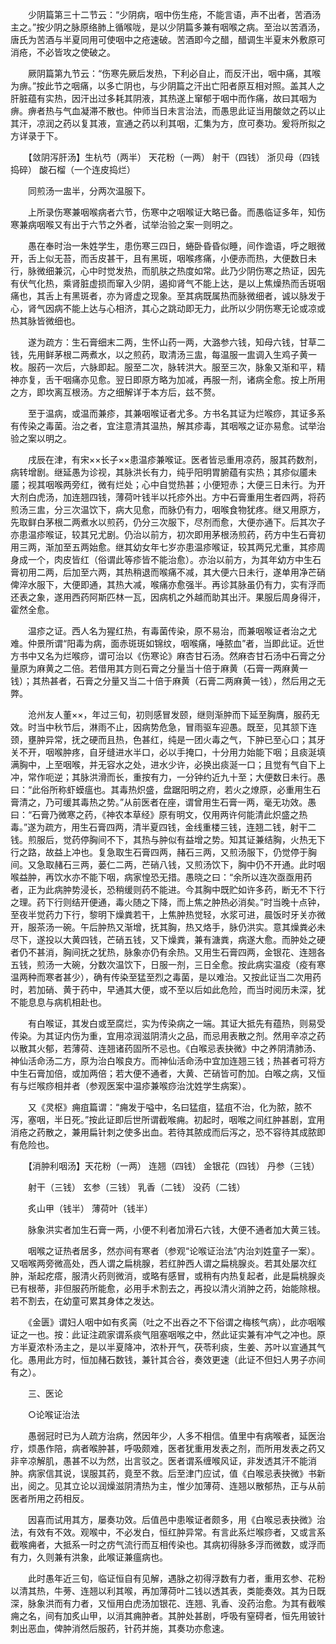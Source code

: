 <!-- { "loadSidebar": true } -->
　　少阴篇第三十二节云：“少阴病，咽中伤生疮，不能言语，声不出者，苦酒汤主之。”按少阴之脉原络肺上循喉咙，是以少阴篇多兼有咽喉之病。至治以苦酒汤，唐氏为苦酒与半夏同用可使咽中之疮速破。苦酒即今之醋，醋调生半夏末外敷原可消疮，不必皆攻之使破之。

　　厥阴篇第九节云：“伤寒先厥后发热，下利必自止，而反汗出，咽中痛，其喉为痹。”按此节之咽痛，以多亡阴也，与少阴篇之汗出亡阳者原互相对照。盖其人之肝脏蕴有实热，因汗出过多耗其阴液，其热遂上窜郁于咽中而作痛，故曰其咽为痹。痹者热与气血凝滞不散也。仲师当日未言治法，而愚思此证当用酸敛之药以止其汗，凉润之药以复其液，宣通之药以利其咽，汇集为方，庶可奏功。爰将所拟之方详录于下。

　　【敛阴泻肝汤】生杭芍（两半） 天花粉（一两） 射干（四钱） 浙贝母（四钱捣碎） 酸石榴（一个连皮捣烂）

　　同煎汤一盅半，分两次温服下。

　　上所录伤寒兼咽喉病者六节，伤寒中之咽喉证大略已备。而愚临证多年，知伤寒兼病咽喉又有出于六节之外者，试举治验之案一则明之。

　　愚在奉时治一朱姓学生，患伤寒三四日，蜷卧昏昏似睡，间作谵语，呼之眼微开，舌上似无苔，而舌皮甚干，且有黑斑，咽喉疼痛，小便赤而热，大便数日未行，脉微细兼沉，心中时觉发热，而肌肤之热度如常。此乃少阴伤寒之热证，因先有伏气化热，乘肾脏虚损而窜入少阴，遏抑肾气不能上达，是以上焦燥热而舌斑咽痛也，其舌上有黑斑者，亦为肾虚之现象。至其病既属热而脉微细者，诚以脉发于心，肾气因病不能上达与心相济，其心之跳动即无力，此所以少阴伤寒无论或凉或热其脉皆微细也。

　　遂为疏方：生石膏细末二两，生怀山药一两，大潞参六钱，知母六钱，甘草二钱，先用鲜茅根二两煮水，以之煎药，取清汤三盅，每温服一盅调入生鸡子黄一枚。服药一次后，六脉即起。服至二次，脉转洪大。服至三次，脉象又渐和平，精神亦复，舌干咽痛亦见愈。翌日即原方略为加减，再服一剂，诸病全愈。按上所用之方，即坎离互根汤。方之细解详于本方后，兹不赘。

　　至于温病，或温而兼疹，其兼咽喉证者尤多。方书名其证为烂喉痧，其证多系有传染之毒菌。治之者，宜注意清其温热，解其疹毒，其咽喉之证亦易愈。试举治验之案以明之。

　　戌辰在津，有宋××长子××患温疹兼喉证。医者皆忌重用凉药，服其药数剂，病转增剧。继延愚为诊视，其脉洪长有力，纯乎阳明胃腑蕴有实热；其疹似靥未靥；视其咽喉两旁红，微有烂处；心中自觉热甚；小便短赤；大便三日未行。为开大剂白虎汤，加连翘四钱，薄荷叶钱半以托疹外出。方中石膏重用生者四两，将药煎汤三盅，分三次温饮下，病大见愈，而脉仍有力，咽喉食物犹疼。继又用原方，先取鲜白茅根二两煮水以煎药，仍分三次服下，尽剂而愈，大便亦通下。后其次子亦患温疹喉证，较其兄尤剧。仍治以前方，初次即用茅根汤煎药，药方中生石膏初用三两，渐加至五两始愈。继其幼女年七岁亦患温疹喉证，较其两兄尤重，其疹周身成一个，肉皮皆红（俗谓此等疹皆不能治愈）。亦治以前方，为其年幼方中生石膏初用二两，后加至六两，其热稍退而喉痛不减，其大便六日未行，遂单用净芒硝俾淬水服下，大便即通，其热大减，喉痛亦愈强半。再诊其脉虽仍有力，实有浮而还表之象，遂用西药阿斯匹林一瓦，因病机之外越而助其出汗。果服后周身得汗，霍然全愈。

　　温疹之证。西人名为猩红热，有毒菌传染，原不易治，而兼咽喉证者治之尤难。仲景所谓“阳毒为病，面赤斑斑如锦纹，咽喉痛，唾脓血”者，当即此证。近世方书中又名为烂喉痧，谓可治以《伤寒论》麻杏甘石汤。然麻杏甘石汤中石膏之分量原为麻黄之二倍。若借用其方则石膏之分量当十倍于麻黄（石膏一两麻黄一钱）；其热甚者，石膏之分量又当二十倍于麻黄（石膏二两麻黄一钱），然后用之无弊。

　　沧州友人董××，年过三旬，初则感冒发颐，继则渐肿而下延至胸膺，服药无效。时当中秋节后，淋雨不止，因病势危急，冒雨驱车迎愚。既至，见其颔下连颈，壅肿异常，抚之硬而且热，色甚红，纯是一团火毒之气，下肿已至心口；其牙关不开，咽喉肿疼，自牙缝进水半口，必以手掩口，十分用力始能下咽；且痰涎填满胸中，上至咽喉，并无容水之处，进水少许，必换出痰涎一口；且觉有气自下上冲，常作呃逆；其脉洪滑而长，重按有力，一分钟约近九十至；大便数日未行。愚曰：“此俗所称虾蟆瘟也。其毒热炽盛，盘踞阳明之府，若火之燎原，必重用生石膏清之，乃可缓其毒热之势。”从前医者在座，谓曾用生石膏一两，毫无功效。愚曰：“石膏乃微寒之药，《神农本草经》原有明文，仅用两许何能清此炽盛之热毒。”遂为疏方，用生石膏四两，清半夏四钱，金线重楼三钱，连翘二钱，射干二钱。煎服后，觉药停胸间不下，其热与肿似有益增之势。知其证兼结胸，火热无下行之路，故益上冲也。复急取生石膏四两，赭石三两，又煎汤服下，仍觉停于胸间。又急取赭石三两，蒌仁二两，芒硝八钱，又煎汤饮下，胸中仍不开通。此时咽喉益肿，再饮水亦不能下咽，病家惶恐无措。愚晓之曰：“余所以连次亟亟用药者，正为此病肿势浸长，恐稍缓则药不能进。今其胸中既贮如许多药，断无不下行之理。药下行则结开便通，毒火随之下降，而上焦之肿热必消矣。”时当晚十点钟，至夜半觉药力下行，黎明下燥粪若干，上焦肿热觉轻，水浆可进，晨饭时牙关亦微开，服茶汤一碗。午后肿热又渐增，抚其胸，热又烙手，脉仍洪实。意其燥粪必未尽下，遂投以大黄四钱，芒硝五钱，又下燥粪，兼有溏粪，病遂大愈。而肿处之硬者仍不甚消，胸间抚之犹热，脉象亦仍有余热。又用生石膏四两，金银花、连翘各五钱，煎汤一大碗，分数次温饮下，日服一剂，三日全愈。按此病实温疫（疫有寒温两种而寒者甚少），确有传染至猛至烈之毒菌，是以难治。又按此证当二次用药时，若加硝、黄于药中，早通其大便，或不至以后如此危险，而当时阅历未深，犹不能息息与病机相赴也。

　　有白喉证，其发白或至腐烂，实为传染病之一端。其证大抵先有蕴热，则易受传染。为其证内伤为重，宜用凉润滋阴清火之品，而忌用表散之剂。然用辛凉之药以散其火郁，若薄荷、连翘诸药固所不忌也。《白喉忌表抉微》中之养阴清肺汤、神仙活命汤二方，原为治白喉良方。而神仙活命汤中宜加连翘三钱；热甚者可将方中生石膏加倍，或加两倍；若大便不通者，大黄、芒硝皆可酌加。白喉之病，又恒有与烂喉痧相并者（参观医案中温疹兼喉痧治沈姓学生病案）。

　　又《灵枢》痈疽篇谓：“痈发于嗌中，名曰猛疽，猛疽不治，化为脓，脓不泻，塞咽，半日死。”按此证即后世所谓截喉痈。初起时，咽喉之间红肿甚剧，宜用消疮之药散之，兼用扁针刺之使多出血。若待其脓成而后泻之，恐不容待其成脓即有危险也。

　　【消肿利咽汤】天花粉（一两） 连翘（四钱） 金银花（四钱） 丹参（三钱）

　　射干（三钱） 玄参（三钱） 乳香（二钱） 没药（二钱）

　　炙山甲（钱半） 薄荷叶（钱半）

　　脉象洪实者加生石膏一两，小便不利者加滑石六钱，大便不通者加大黄三钱。

　　咽喉之证热者居多，然亦间有寒者（参观“论喉证治法”内治刘姓童子一案）。又咽喉两旁微高处，西人谓之扁桃腺，若红肿西人谓之扁桃腺炎。若其处屡次红肿，渐起疙瘩，服清火药则微消，或略有感冒，或稍有内热复起者，此是扁桃腺炎已有根蒂，非但服药所能愈，必用手术割去之，再投以清火消肿之药，始能除根。若不割去，在幼童可累其身体之发达。

　　《金匮》谓妇人咽中如有炙脔（吐之不出吞之不下俗谓之梅核气病），此亦咽喉证之一也。按：此证注疏家谓系痰气阻塞咽喉之中，然此证实兼有冲气之冲也。原方半夏浓朴汤主之，是以半夏降冲，浓朴开气，茯苓利痰，生姜、苏叶以宣通其气化。愚用此方时，恒加赭石数钱，兼针其合谷，奏效更速（此证不但妇人男子亦间有之）。

　　三、医论

　　○论喉证治法

　　愚弱冠时已为人疏方治病，然因年少，人多不相信。值里中有病喉者，延医治疗，烦愚作陪，病者喉肿甚，呼吸颇难，医者犹重用发表之剂，而所用发表之药又非辛凉解肌，愚甚不以为然，出言驳之。医者谓系缠喉风证，非发透其汗不能消肿。病家信其说，误服其药，竟至不救。后至津门应试，值《白喉忌表抉微》书新出，阅之。见其立论以润燥滋阴清热为主，惟少加薄荷、连翘以散郁热，正与从前医者所用之药相反。

　　因喜而试用其方，屡奏功效。后值邑中患喉证者颇多，用《白喉忌表抉微》治法，有效有不效。观喉中，不必发白，恒红肿异常。有言此系烂喉痧者，又或言系截喉痈者，大抵系一时之疠气流行而互相传染也。其病初得脉多浮而微数，或浮而有力，久则兼有洪象，此喉证兼瘟病也。

　　此时愚年近三旬，临证恒自有见解，遇脉之初得浮数有力者，重用玄参、花粉以清其热，牛蒡、连翘以利其喉，再加薄荷叶二钱以透其表，类能奏效。其为日既深，脉象洪而有力者，又恒用白虎汤加银花、连翘、乳香、没药治愈。为其有截喉痈之名，间有加炙山甲，以消其痈肿者。其肿处甚剧，呼吸有窒碍者，恒先用铍针刺出恶血，俾肿消然后服药，针药并施，其奏功亦愈速。

